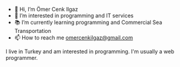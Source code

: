 - 👋 Hi, I’m Ömer Cenk Ilgaz
- 👀 I’m interested in programming and IT services
- 📚 I’m currently learning programming and Commercial Sea Transportation
- 📫 How to reach me omercenkilgaz@gmail.com

I live in Turkey and am interested in programming. I'm usually a web programmer.
